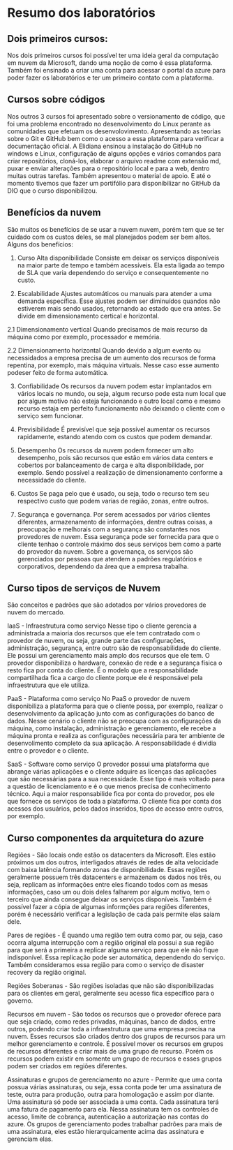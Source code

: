 # Resumo dos laboratórios

## Dois primeiros cursos:
Nos dois primeiros cursos foi possível ter uma ideia geral da computação em nuvem da Microsoft, dando uma noção de como é essa plataforma. Também foi ensinado a criar uma conta para acessar o portal da azure para poder fazer os laboratórios e ter um primeiro contato com a plataforma.

## Cursos sobre códigos
Nos outros 3 cursos foi apresentado sobre o versionamento de código, que foi uma problema encontrado no desenvolvimento do Linux perante as comunidades que efetuam os desenvolovimento.
Apresentando as teorias sobre o Git e GitHub bem como o acesso a essa plataforma para verificar a documentação oficial. A Elidiana ensinou a instalação do GitHub no windows e Linux, configuração de alguns opções e vários comandos para criar repositórios, cloná-los, elaborar o arquivo readme com extensão md, puxar e enviar alterações para o repositório local e para a web, dentro muitas outras tarefas. Também apresentou o material de apoio.
E até o momento tivemos que fazer um portifólio para disponibilizar no GitHub da DIO que o curso disponibilizou.

## Benefícios da nuvem
São muitos os benefícios de se usar a nuvem nuvem, porém tem que se ter cuidado com os custos deles, se mal planejados podem ser bem altos.
Alguns dos benefícios:

1. Curso Alta disponibilidade
Consiste em deixar os serviços disponíveis na maior parte de tempo e também acessíveis.
Ela esta ligada ao tempo de SLA que varia dependendo do serviço e consequentemente no custo.

2. Escalabilidade
Ajustes automáticos ou manuais para atender a uma demanda específica. Esse ajustes podem ser diminuídos quandos não estiverem mais sendo usados, retornando ao estado que era antes.
Se divide em dimensionamento certical e horizontal.

2.1 Dimensionamento vertical
Quando precisamos de mais recurso da máquina como por exemplo, processador e memória.

2.2 Dimensionamento horizontal
Quando devido a algum evento ou necessidados a empresa precisa de um aumento dos recursos de forma repentina, por exemplo, mais máquina virtuais.
Nesse caso esse aumento podeser feito de forma automática.

3. Confiabilidade
Os recursos da nuvem podem estar implantados em vários locais no mundo, ou seja, algum recurso pode esta num local que por algum motivo não esteja funcionando e outro local como e mesmo recurso estaja em perfeito funcionamento não deixando o cliente com o serviço sem funcionar.

4. Previsibilidade
É previsível que seja possível aumentar os recursos rapidamente, estando atendo com os custos que podem demandar.

5. Desempenho
Os recursos da nuvem podem fornecer um alto desempenho, pois são recursos que estão em vários data centers e cobertos por balanceamento de carga e alta disponibilidade, por exemplo. Sendo possível a realização de dimensionamento conforme a necessidade do cliente.

6. Custos
Se paga pelo que é usado, ou seja, todo o recurso tem seu respectivo custo que podem varias de região, zonas, entre outros.

7. Segurança e governança.
Por serem acessados por vários clientes diferentes, armazenamento de informações, dentre outras coisas, a preocupação e melhorais com a segurança são constantes nos provedores de nuvem. Essa segurança pode ser fornecida para que o cliente tenhao o controle máximo dos seus serviços bem como a parte do provedor da nuvem.
Sobre a governança, os serviços são gerenciados por pessoas que atendem a padrões regulatórios e corporativos, dependendo da área que a empresa trabalha.

## Curso tipos de serviços de Nuvem

São conceitos e padrões que são adotados por vários provedores de nuvem do mercado.

IaaS - Infraestrutura como serviço
Nesse tipo o cliente gerencia a administrada a maioria dos recursos que ele tem contratado com o provedor de nuvem, ou seja, grande parte das configurações, administração, segurança, entre outro são de responsabilidade do cliente. Ele possui um gerenciamento mais amplo dos recursos que ele tem. O provedor disponibiliza o hardware, conexão de rede e a segurança física o resto fica por conta do cliente.
É o modelo que a responsabilidade compartilhada fica a cargo do cliente porque ele é responsável pela infraestrutura que ele utiliza.

PaaS - Plataforma como serviço
No PaaS o provedor de nuvem disponibiliza a plataforma para que o cliente possa, por exemplo, realizar o desenvolvimento da aplicação junto com as configurações do banco de dados. Nesse cenário o cliente não se preocupa com as configurações da máquina, como instalação, administração e gerenciamento, ele recebe a máquina pronta e realiza as configurações necessária para ter ambiente de desenvolimento completo da sua aplicação.
A responsabilidade é dividia entre o provedor e o cliente.

SaaS - Software como serviço
O provedor possui uma plataforma que abrange várias aplicações e o cliente adquire as licenças das aplicações que são necessárias para a sua necessidade. Esse tipo é mais voltado para a questão de licenciamento e é o que menos precisa de conhecimento técnico.
Aqui a maior responsabilide fica por conta do provedor, pos ele que fornece os serviços de toda a plataforma. O cliente fica por conta dos acessos dos usuários, pelos dados inseridos, tipos de acesso entre outros, por exemplo.

## Curso componentes da arquitetura do azure

Regiões - São locais onde estão os datacenters da Microsoft. Eles estão próximos um dos outros, interligados através de redes de alta velocidade com baixa latência formando zonas de disponibilidade. Essas regiões geralmente possuem três datacenters e armazenam os dados nos três, ou seja, replicam as informações entre eles ficando todos com as mesas informações, caso um ou dois deles falharem por algum motivo, tem o terceiro que ainda consegue deixar os serviços disponíveis. Também é possível fazer a cópia de algumas informções para regiões diferentes, porém é necessário verificar a legislação de cada país permite elas saiam dele.

Pares de regiões - É quando uma região tem outra como par, ou seja, caso ocorra alguma interrupção com a região original ela possui a sua região para que será a primeira a replicar alguma serviço para que ele não fique indisponível. Essa replicação pode ser automática, dependendo do serviço. Também consideramos essa região para como o serviço de disaster recovery da região original.

Regiões Soberanas - São regiões isoladas que não são disponibilizadas para os clientes em geral, geralmente seu acesso fica específico para o governo.

Recursos em nuvem - São todos os recursos que o provedor oferece para que seja criado, como redes privadas, máquinas, banco de dados, entre outros, podendo criar toda a infraestrutura que uma empresa precisa na nuvem. Esses recursos são criados dentro dos grupos de recursos para um melhor gerenciamento e controle. É possível mover os recursos em grupos de recursos diferentes e criar mais de uma grupo de recurso. Porém os recursos podem existir em somente um grupo de recursos e esses grupos podem ser criados em regiões diferentes.

Assinaturas e grupos de gerenciamento no azure - Permite que uma conta possua várias assinaturas, ou seja, essa conta pode ter uma assinatura de teste, outra para produção, outra para homologação e assim por diante. Uma assinatura só pode ser associada a uma conta. Cada assinatura terá uma fatura de pagamento para ela. Nessa assinatura tem os controles de acesso, limite de cobrança, autenticação a autorização nas contas do azure. Os grupos de gerenciamento podes trabalhar padrões para mais de uma assinatura, eles estão hierarquicamente acima das assinatura e gerenciam elas.



